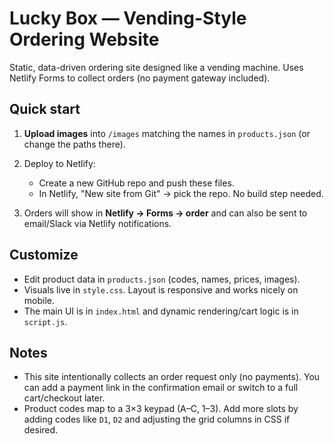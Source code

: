 # Lucky Box — Vending-Style Ordering Website

Static, data-driven ordering site designed like a vending machine. Uses Netlify Forms to collect orders (no payment gateway included).

## Quick start

1. **Upload images** into `/images` matching the names in `products.json` (or change the paths there).
2. Deploy to Netlify:

   - Create a new GitHub repo and push these files.
   - In Netlify, "New site from Git" → pick the repo. No build step needed.

3. Orders will show in **Netlify → Forms → order** and can also be sent to email/Slack via Netlify notifications.

## Customize

- Edit product data in `products.json` (codes, names, prices, images).
- Visuals live in `style.css`. Layout is responsive and works nicely on mobile.
- The main UI is in `index.html` and dynamic rendering/cart logic is in `script.js`.

## Notes

- This site intentionally collects an order request only (no payments). You can add a payment link in the confirmation email or switch to a full cart/checkout later.
- Product codes map to a 3×3 keypad (A–C, 1–3). Add more slots by adding codes like `D1`, `D2` and adjusting the grid columns in CSS if desired.